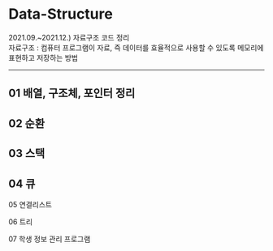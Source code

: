 # Data-Structure
2021.09.~2021.12.) 자료구조 코드 정리  
자료구조 : 컴퓨터 프로그램이 자료, 즉 데이터를 효율적으로 사용할 수 있도록 메모리에 표현하고 저장하는 방법
***

## 01 배열, 구조체, 포인터 정리

## 02 순환


03 스택
-


04 큐
--------------


05 연결리스트

06 트리

07 학생 정보 관리 프로그램



